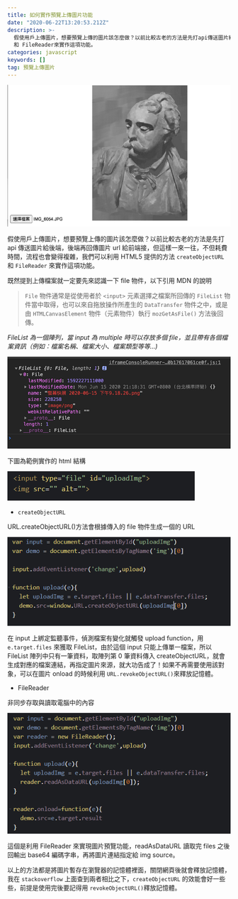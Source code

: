 ```yaml
---
title: 如何實作預覽上傳圖片功能
date: "2020-06-22T13:20:53.212Z"
description: >-
  假使用戶上傳圖片，想要預覽上傳的圖片該怎麼做？以前比較古老的方法是先打api傳送圖片給後端，後端再回傳圖片url給前端接，但這樣一來一往，不但耗費時間，流程也會變得複雜，我們可以利用HTML5提供的方法createObjectURL
  和 FileReader來實作這項功能。
categories: javascript
keywords: []
tag: 預覽上傳圖片
---
```


![](/img/1__Xl06VDZhxUmUu1N0VeKEPQ.png)

假使用戶上傳圖片，想要預覽上傳的圖片該怎麼做？以前比較古老的方法是先打 api 傳送圖片給後端，後端再回傳圖片 url 給前端接，但這樣一來一往，不但耗費時間，流程也會變得複雜，我們可以利用 HTML5 提供的方法 `createObjectURL` 和 `FileReader` 來實作這項功能。

既然提到上傳檔案就一定要先來認識一下 file 物件，以下引用 MDN 的說明

> `File` 物件通常是從使用者於 `<input>` 元素選擇之檔案所回傳的 `FileList` 物件當中取得，也可以來自拖放操作所產生的 `DataTransfer` 物件之中，或是由 `HTMLCanvasElement` 物件（元素物件）執行 `mozGetAsFile()` 方法後回傳。

_FileList 為一個陣列，當 input 為 multiple 時可以存放多個 file，並且帶有各個檔案資訊（例如：檔案名稱、檔案大小、檔案類型等等…)_

![](/img/1__ZW80Xw0Q3PVJy336__HB3Fw.png)

下圖為範例實作的 html 結構

![](/img/1__1nFmOzdlkw0TzEx13oD6ew.png)

- `createObjectURL`

URL.createObjectURL()方法會根據傳入的 file 物件生成一個的 URL

![](/img/1__xiUzsQdUAxlZjkaTHE3Njw.png)

在 input 上綁定監聽事件，偵測檔案有變化就觸發 upload function，用 `e.target.files` 來獲取 FileList，由於這個 input 只能上傳單一檔案，所以 FileList 陣列中只有一筆資料，取陣列第 0 筆資料傳入 createObjectURL，就會生成對應的檔案連結，再指定圖片來源，就大功告成了！如果不再需要使用該對象，可以在圖片 onload 的時候利用 `URL.revokeObjectURL()`來釋放記憶體。

- FileReader

非同步存取與讀取電腦中的內容

![](/img/1__hRSgBwdVDKArhlxqqIwfAw.png)

這個是利用 FileReader 來實現圖片預覽功能，readAsDataURL 讀取完 files 之後回輸出 base64 編碼字串，再將圖片連結指定給 img source。

以上的方法都是將圖片暫存在瀏覽器的記憶體裡面，關閉網頁後就會釋放記憶體，我在 `stackoverflow` 上面查到兩者相比之下，`createObjectURL` 的效能會好一些些，前提是使用完後要記得用 `revokeObjectURL()`釋放記憶體。
